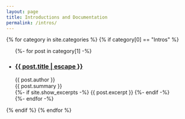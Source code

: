 ```yaml
---
layout: page
title: Introductions and Documentation
permalink: /intros/
---
```


{% for category in site.categories %}
  {% if category[0] == "Intros" %}
  <ul class="post-list">
    {%- for post in category[1] -%}
    <li>
      <h3 class="mb0">
        <a class="post-link fell f4 near-black link dim" href="{{ post.url | relative_url }}">
          {{ post.title | escape }}
        </a>
      </h3>
      <span class="post-meta">{{ post.author }}</span>
      <div class="post-meta">{{ post.summary }}</div>
      {%- if site.show_excerpts -%}
        {{ post.excerpt }}
      {%- endif -%}
    </li>
    {%- endfor -%}
  </ul>
  {% endif %}
{% endfor %}
